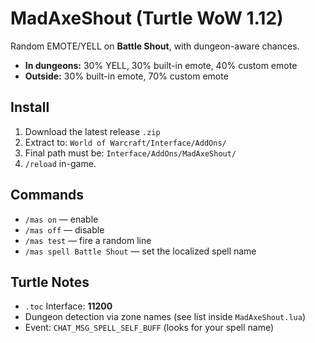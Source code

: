 # MadAxeShout (Turtle WoW 1.12)

Random EMOTE/YELL on **Battle Shout**, with dungeon-aware chances.
- **In dungeons:** 30% YELL, 30% built-in emote, 40% custom emote  
- **Outside:** 30% built-in emote, 70% custom emote

## Install
1. Download the latest release `.zip`
2. Extract to: `World of Warcraft/Interface/AddOns/`
3. Final path must be: `Interface/AddOns/MadAxeShout/`
4. `/reload` in-game.

## Commands
- `/mas on` — enable
- `/mas off` — disable
- `/mas test` — fire a random line
- `/mas spell Battle Shout` — set the localized spell name

## Turtle Notes
- `.toc` Interface: **11200**
- Dungeon detection via zone names (see list inside `MadAxeShout.lua`)
- Event: `CHAT_MSG_SPELL_SELF_BUFF` (looks for your spell name)

